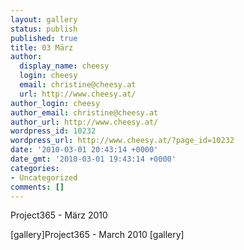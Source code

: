 ```yaml
---
layout: gallery
status: publish
published: true
title: 03 März
author:
  display_name: cheesy
  login: cheesy
  email: christine@cheesy.at
  url: http://www.cheesy.at/
author_login: cheesy
author_email: christine@cheesy.at
author_url: http://www.cheesy.at/
wordpress_id: 10232
wordpress_url: http://www.cheesy.at/?page_id=10232
date: '2010-03-01 20:43:14 +0000'
date_gmt: '2010-03-01 19:43:14 +0000'
categories:
- Uncategorized
comments: []
---
```

<!--:de-->Project365 - März 2010
[gallery]<!--:--><!--:en-->Project365 - March 2010
[gallery]<!--:-->
